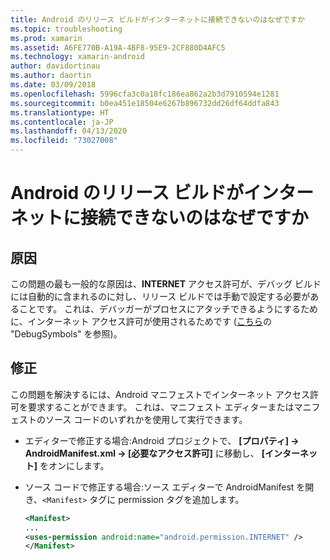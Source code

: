 ```yaml
---
title: Android のリリース ビルドがインターネットに接続できないのはなぜですか
ms.topic: troubleshooting
ms.prod: xamarin
ms.assetid: A6FE770B-A19A-4BF8-95E9-2CF880D4AFC5
ms.technology: xamarin-android
author: davidortinau
ms.author: daortin
ms.date: 03/09/2018
ms.openlocfilehash: 5996cfa3c0a18fc186ea862a2b3d7910594e1281
ms.sourcegitcommit: b0ea451e18504e6267b896732dd26df64ddfa843
ms.translationtype: HT
ms.contentlocale: ja-JP
ms.lasthandoff: 04/13/2020
ms.locfileid: "73027008"
---
```

# <a name="why-cant-my-android-release-build-connect-to-the-internet"></a>Android のリリース ビルドがインターネットに接続できないのはなぜですか

## <a name="cause"></a>原因

この問題の最も一般的な原因は、**INTERNET** アクセス許可が、デバッグ ビルドには自動的に含まれるのに対し、リリース ビルドでは手動で設定する必要があることです。 これは、デバッガーがプロセスにアタッチできるようにするために、インターネット アクセス許可が使用されるためです ([こちら](~/android/deploy-test/building-apps/build-process.md)の "DebugSymbols" を参照)。

## <a name="fix"></a>修正

この問題を解決するには、Android マニフェストでインターネット アクセス許可を要求することができます。 これは、マニフェスト エディターまたはマニフェストのソース コードのいずれかを使用して実行できます。

- エディターで修正する場合:Android プロジェクトで、 **[プロパティ] -> AndroidManifest.xml -> [必要なアクセス許可]** に移動し、 **[インターネット]** をオンにします。

- ソース コードで修正する場合:ソース エディターで AndroidManifest を開き、`<Manifest>` タグに permission タグを追加します。

    ```xml
    <Manifest>
    ...
    <uses-permission android:name="android.permission.INTERNET" />
    </Manifest>
    ```
